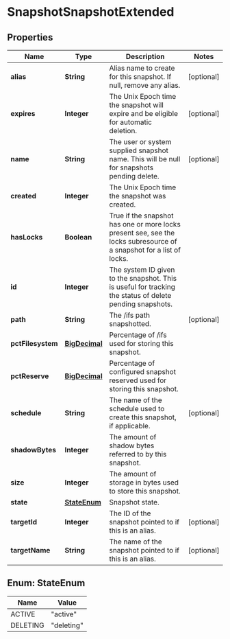 
# SnapshotSnapshotExtended

## Properties
Name | Type | Description | Notes
------------ | ------------- | ------------- | -------------
**alias** | **String** | Alias name to create for this snapshot. If null, remove any alias. |  [optional]
**expires** | **Integer** | The Unix Epoch time the snapshot will expire and be eligible for automatic deletion. |  [optional]
**name** | **String** | The user or system supplied snapshot name. This will be null for snapshots pending delete. |  [optional]
**created** | **Integer** | The Unix Epoch time the snapshot was created. | 
**hasLocks** | **Boolean** | True if the snapshot has one or more locks present see, see the locks subresource of a snapshot for a list of locks. | 
**id** | **Integer** | The system ID given to the snapshot. This is useful for tracking the status of delete pending snapshots. | 
**path** | **String** | The /ifs path snapshotted. |  [optional]
**pctFilesystem** | [**BigDecimal**](BigDecimal.md) | Percentage of /ifs used for storing this snapshot. | 
**pctReserve** | [**BigDecimal**](BigDecimal.md) | Percentage of configured snapshot reserved used for storing this snapshot. | 
**schedule** | **String** | The name of the schedule used to create this snapshot, if applicable. |  [optional]
**shadowBytes** | **Integer** | The amount of shadow bytes referred to by this snapshot. | 
**size** | **Integer** | The amount of storage in bytes used to store this snapshot. | 
**state** | [**StateEnum**](#StateEnum) | Snapshot state. | 
**targetId** | **Integer** | The ID of the snapshot pointed to if this is an alias. |  [optional]
**targetName** | **String** | The name of the snapshot pointed to if this is an alias. |  [optional]


<a name="StateEnum"></a>
## Enum: StateEnum
Name | Value
---- | -----
ACTIVE | &quot;active&quot;
DELETING | &quot;deleting&quot;



